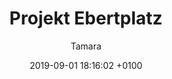 ---
layout: post
author: "Tamara"
date:   2019-09-01 18:16:02 +0100
title:  "Projekt Ebertplatz"
text: "..."
imgMin: 
  - "https://raw.githubusercontent.com/Ebertplatz/images/master/21-12-2018-post-4/miniaturen/001.JPG"
  - "https://raw.githubusercontent.com/Ebertplatz/images/master/21-12-2018-post-4/miniaturen/002.JPG"
  - "https://raw.githubusercontent.com/Ebertplatz/images/master/21-12-2018-post-4/miniaturen/004.JPG"
  - "https://raw.githubusercontent.com/Ebertplatz/images/master/21-12-2018-post-4/miniaturen/004.JPG"
  - "https://raw.githubusercontent.com/Ebertplatz/images/master/21-12-2018-post-4/miniaturen/005.JPG"
  - "https://raw.githubusercontent.com/Ebertplatz/images/master/21-12-2018-post-4/miniaturen/006.JPG"
  - "https://raw.githubusercontent.com/Ebertplatz/images/master/21-12-2018-post-4/miniaturen/007.JPG"
  - "https://raw.githubusercontent.com/Ebertplatz/images/master/21-12-2018-post-4/miniaturen/008.JPG"
  - "https://raw.githubusercontent.com/Ebertplatz/images/master/21-12-2018-post-4/miniaturen/009.JPG"
  - "https://raw.githubusercontent.com/Ebertplatz/images/master/21-12-2018-post-4/miniaturen/010.JPG"

imgOrig: 
  - "https://raw.githubusercontent.com/Ebertplatz/images/master/21-12-2018-post-4/originale/001.JPG"
  - "https://raw.githubusercontent.com/Ebertplatz/images/master/21-12-2018-post-4/originale/002.JPG"
  - "https://raw.githubusercontent.com/Ebertplatz/images/master/21-12-2018-post-4/originale/004.JPG"
  - "https://raw.githubusercontent.com/Ebertplatz/images/master/21-12-2018-post-4/originale/004.JPG"
  - "https://raw.githubusercontent.com/Ebertplatz/images/master/21-12-2018-post-4/originale/005.JPG"
  - "https://raw.githubusercontent.com/Ebertplatz/images/master/21-12-2018-post-4/originale/006.JPG"
  - "https://raw.githubusercontent.com/Ebertplatz/images/master/21-12-2018-post-4/originale/007.JPG"
  - "https://raw.githubusercontent.com/Ebertplatz/images/master/21-12-2018-post-4/originale/008.JPG"
  - "https://raw.githubusercontent.com/Ebertplatz/images/master/21-12-2018-post-4/originale/009.JPG"
  - "https://raw.githubusercontent.com/Ebertplatz/images/master/21-12-2018-post-4/originale/010.JPG"
---